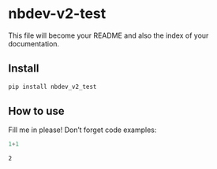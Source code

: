 nbdev-v2-test
================

<!-- WARNING: THIS FILE WAS AUTOGENERATED! DO NOT EDIT! -->

This file will become your README and also the index of your
documentation.

## Install

``` sh
pip install nbdev_v2_test
```

## How to use

Fill me in please! Don’t forget code examples:

``` python
1+1
```

    2
